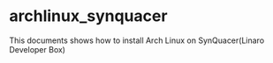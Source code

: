 # archlinux_synquacer
This documents shows how to install Arch Linux on SynQuacer(Linaro Developer Box)
